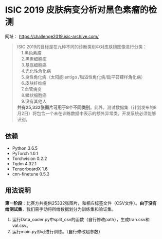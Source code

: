# ISIC 2019 皮肤病变分析对黑色素瘤的检测
网址： https://challenge2019.isic-archive.com/  
>ISIC 2019的目标是在九种不同的诊断类别中对皮肤镜图像进行分类：  
>&emsp;1.黑色素瘤  
> &emsp;2.黑素细胞痣  
>&emsp;3.基底细胞癌  
>&emsp;4.光化性角化病  
>&emsp;5.良性角化病（太阳能lentigo /脂溢性角化病/扁平苔藓样角化病）  
>&emsp;6.皮肤纤维瘤  
>&emsp;7.血管病变  
>&emsp;8.鳞状细胞癌  
>&emsp;9.没有其他人  
>**共有25,332张图片可用于8个不同类别**。此外，测试数据集（计划发布的8月2日）将包含一个未在训练数据中表示的额外异常类，开发系统必须能够识别。

## 依赖
+ Python 3.6.5
+ PyTorch 1.0.1
+ Torchvision 0.2.2
+ Tqdm 4.32.1
+ TensorboardX 1.6
+ cnn-finetune 0.5.3

## 用法说明
**第一阶段**：比赛方共提供25332张图片，和相应标签文件（CSV文件）。**由于没有给测试集**，我们需手动将所给数据划分为训练集和验证集。  
1. 运行Data_oader.py中split_csv的函数（自行修改path），生成tran.csv和val.csv。  
2. 运行main.py即可进行训练。（自行修改超参数）
